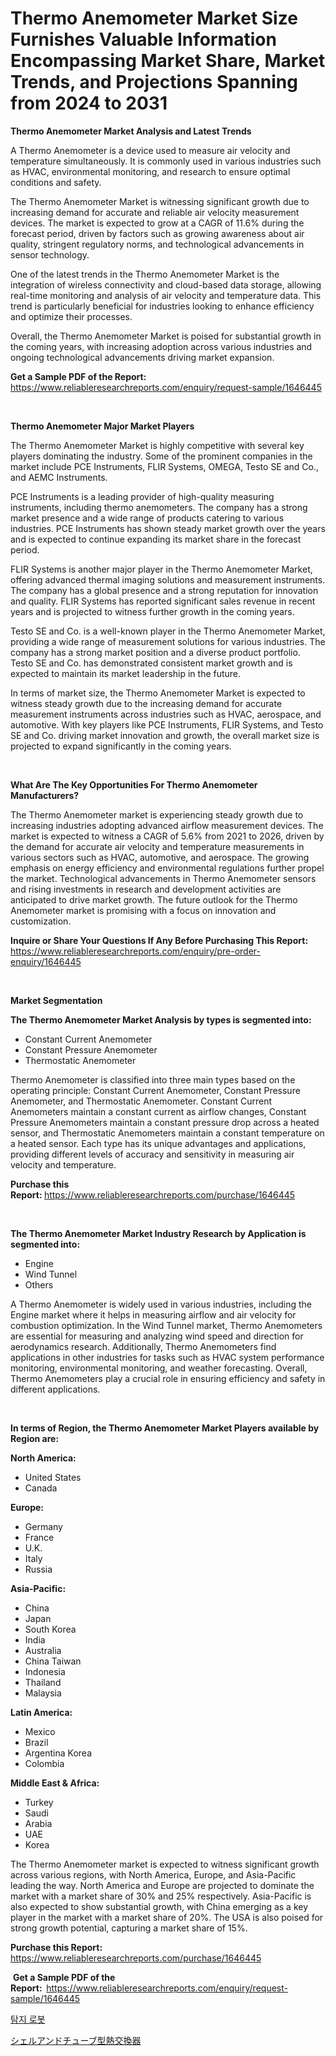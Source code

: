 <p><h1>Thermo Anemometer Market Size Furnishes Valuable Information Encompassing Market Share, Market Trends, and Projections Spanning from 2024 to 2031</h1></p><p><strong>Thermo Anemometer Market Analysis and Latest Trends</strong></p>
<p><p>A Thermo Anemometer is a device used to measure air velocity and temperature simultaneously. It is commonly used in various industries such as HVAC, environmental monitoring, and research to ensure optimal conditions and safety.</p><p>The Thermo Anemometer Market is witnessing significant growth due to increasing demand for accurate and reliable air velocity measurement devices. The market is expected to grow at a CAGR of 11.6% during the forecast period, driven by factors such as growing awareness about air quality, stringent regulatory norms, and technological advancements in sensor technology.</p><p>One of the latest trends in the Thermo Anemometer Market is the integration of wireless connectivity and cloud-based data storage, allowing real-time monitoring and analysis of air velocity and temperature data. This trend is particularly beneficial for industries looking to enhance efficiency and optimize their processes.</p><p>Overall, the Thermo Anemometer Market is poised for substantial growth in the coming years, with increasing adoption across various industries and ongoing technological advancements driving market expansion.</p></p>
<p><strong>Get a Sample PDF of the Report:&nbsp;</strong> <a href="https://www.reliableresearchreports.com/enquiry/request-sample/1646445">https://www.reliableresearchreports.com/enquiry/request-sample/1646445</a></p>
<p>&nbsp;</p>
<p><strong>Thermo Anemometer Major Market Players</strong></p>
<p><p>The Thermo Anemometer Market is highly competitive with several key players dominating the industry. Some of the prominent companies in the market include PCE Instruments, FLIR Systems, OMEGA, Testo SE and Co., and AEMC Instruments.</p><p>PCE Instruments is a leading provider of high-quality measuring instruments, including thermo anemometers. The company has a strong market presence and a wide range of products catering to various industries. PCE Instruments has shown steady market growth over the years and is expected to continue expanding its market share in the forecast period.</p><p>FLIR Systems is another major player in the Thermo Anemometer Market, offering advanced thermal imaging solutions and measurement instruments. The company has a global presence and a strong reputation for innovation and quality. FLIR Systems has reported significant sales revenue in recent years and is projected to witness further growth in the coming years.</p><p>Testo SE and Co. is a well-known player in the Thermo Anemometer Market, providing a wide range of measurement solutions for various industries. The company has a strong market position and a diverse product portfolio. Testo SE and Co. has demonstrated consistent market growth and is expected to maintain its market leadership in the future.</p><p>In terms of market size, the Thermo Anemometer Market is expected to witness steady growth due to the increasing demand for accurate measurement instruments across industries such as HVAC, aerospace, and automotive. With key players like PCE Instruments, FLIR Systems, and Testo SE and Co. driving market innovation and growth, the overall market size is projected to expand significantly in the coming years.</p></p>
<p>&nbsp;</p>
<p><strong>What Are The Key Opportunities For Thermo Anemometer Manufacturers?</strong></p>
<p><p>The Thermo Anemometer market is experiencing steady growth due to increasing industries adopting advanced airflow measurement devices. The market is expected to witness a CAGR of 5.6% from 2021 to 2026, driven by the demand for accurate air velocity and temperature measurements in various sectors such as HVAC, automotive, and aerospace. The growing emphasis on energy efficiency and environmental regulations further propel the market. Technological advancements in Thermo Anemometer sensors and rising investments in research and development activities are anticipated to drive market growth. The future outlook for the Thermo Anemometer market is promising with a focus on innovation and customization.</p></p>
<p><strong>Inquire or Share Your Questions If Any Before Purchasing This Report:</strong> <a href="https://www.reliableresearchreports.com/enquiry/pre-order-enquiry/1646445">https://www.reliableresearchreports.com/enquiry/pre-order-enquiry/1646445</a></p>
<p>&nbsp;</p>
<p><strong>Market Segmentation</strong></p>
<p><strong>The Thermo Anemometer Market Analysis by types is segmented into:</strong></p>
<p><ul><li>Constant Current Anemometer</li><li>Constant Pressure Anemometer</li><li>Thermostatic Anemometer</li></ul></p>
<p><p>Thermo Anemometer is classified into three main types based on the operating principle: Constant Current Anemometer, Constant Pressure Anemometer, and Thermostatic Anemometer. Constant Current Anemometers maintain a constant current as airflow changes, Constant Pressure Anemometers maintain a constant pressure drop across a heated sensor, and Thermostatic Anemometers maintain a constant temperature on a heated sensor. Each type has its unique advantages and applications, providing different levels of accuracy and sensitivity in measuring air velocity and temperature.</p></p>
<p><strong>Purchase this Report:&nbsp;</strong><a href="https://www.reliableresearchreports.com/purchase/1646445">https://www.reliableresearchreports.com/purchase/1646445</a></p>
<p>&nbsp;</p>
<p><strong>The Thermo Anemometer Market Industry Research by Application is segmented into:</strong></p>
<p><ul><li>Engine</li><li>Wind Tunnel</li><li>Others</li></ul></p>
<p><p>A Thermo Anemometer is widely used in various industries, including the Engine market where it helps in measuring airflow and air velocity for combustion optimization. In the Wind Tunnel market, Thermo Anemometers are essential for measuring and analyzing wind speed and direction for aerodynamics research. Additionally, Thermo Anemometers find applications in other industries for tasks such as HVAC system performance monitoring, environmental monitoring, and weather forecasting. Overall, Thermo Anemometers play a crucial role in ensuring efficiency and safety in different applications.</p></p>
<p>&nbsp;</p>
<p><strong>In terms of Region, the Thermo Anemometer Market Players available by Region are:</strong></p>
<p>
    <p> <strong> North America: </strong>
        <ul>
            <li>United States</li>
            <li>Canada</li>
        </ul>
        </p> 
    <p> <strong> Europe: </strong>
        <ul>
            <li>Germany</li>
            <li>France</li>
            <li>U.K.</li>
            <li>Italy</li>
            <li>Russia</li>
        </ul>
        </p> 
    <p> <strong> Asia-Pacific: </strong>
        <ul>
            <li>China</li>
            <li>Japan</li>
            <li>South Korea</li>
            <li>India</li>
            <li>Australia</li>
            <li>China Taiwan</li>
            <li>Indonesia</li>
            <li>Thailand</li>
            <li>Malaysia</li>
        </ul>
        </p> 
    <p> <strong> Latin America: </strong>
        <ul>
            <li>Mexico</li>
            <li>Brazil</li>
            <li>Argentina Korea</li>
            <li>Colombia</li>
        </ul>
        </p> 
    <p> <strong> Middle East & Africa: </strong>
        <ul>
            <li>Turkey</li>
            <li>Saudi</li>
            <li>Arabia</li>
            <li>UAE</li>
            <li>Korea</li>
        </ul>
    </p>
    </p>
<p><p>The Thermo Anemometer market is expected to witness significant growth across various regions, with North America, Europe, and Asia-Pacific leading the way. North America and Europe are projected to dominate the market with a market share of 30% and 25% respectively. Asia-Pacific is also expected to show substantial growth, with China emerging as a key player in the market with a market share of 20%. The USA is also poised for strong growth potential, capturing a market share of 15%.</p></p>
<p><strong>Purchase this Report: </strong><a href="https://www.reliableresearchreports.com/purchase/1646445">https://www.reliableresearchreports.com/purchase/1646445</a></p>
<p>&nbsp;<strong>Get a Sample PDF of the Report:&nbsp;&nbsp;</strong><a href="https://www.reliableresearchreports.com/enquiry/request-sample/1646445">https://www.reliableresearchreports.com/enquiry/request-sample/1646445</a></p>
<p><strong></strong></p>
<p><p><a href="https://github.com/akzkkws047661437/Market-Research-Report-List-1/blob/main/349292311375.md">탐지 로봇</a></p><p><a href="https://github.com/wkuactfdzwizk06/Market-Research-Report-List-1/blob/main/232758712116.md">シェルアンドチューブ型熱交換器</a></p></p>